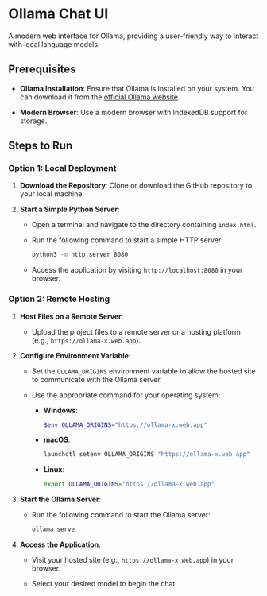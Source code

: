 # Ollama Chat UI

A modern web interface for Ollama, providing a user-friendly way to interact with local language models.

## Prerequisites

- **Ollama Installation**: Ensure that Ollama is installed on your system. You can download it from the [official Ollama website](https://ollama.ai/).

- **Modern Browser**: Use a modern browser with IndexedDB support for storage.

## Steps to Run

### Option 1: Local Deployment

1. **Download the Repository**: Clone or download the GitHub repository to your local machine.

2. **Start a Simple Python Server**:

   - Open a terminal and navigate to the directory containing `index.html`.

   - Run the following command to start a simple HTTP server:

     ```bash
     python3 -m http.server 8080
     ```

   - Access the application by visiting `http://localhost:8080` in your browser.

### Option 2: Remote Hosting

1. **Host Files on a Remote Server**:

   - Upload the project files to a remote server or a hosting platform (e.g., `https://ollama-x.web.app`).

2. **Configure Environment Variable**:

   - Set the `OLLAMA_ORIGINS` environment variable to allow the hosted site to communicate with the Ollama server.

   - Use the appropriate command for your operating system:

     - **Windows**:

       ```powershell
       $env:OLLAMA_ORIGINS="https://ollama-x.web.app"
       ```

     - **macOS**:

       ```bash
       launchctl setenv OLLAMA_ORIGINS "https://ollama-x.web.app"
       ```

     - **Linux**:

       ```bash
       export OLLAMA_ORIGINS="https://ollama-x.web.app"
       ```

3. **Start the Ollama Server**:

   - Run the following command to start the Ollama server:

     ```bash
     ollama serve
     ```

4. **Access the Application**:

   - Visit your hosted site (e.g., `https://ollama-x.web.app`) in your browser.

   - Select your desired model to begin the chat.
